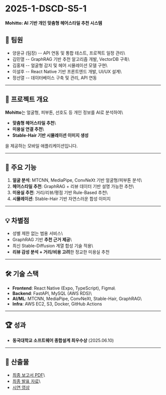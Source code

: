 # 2025-1-DSCD-S5-1

**Mohitto: AI 기반 개인 맞춤형 헤어스타일 추천 시스템**

## 👥 팀원

-   양윤규 (팀장) -- API 연동 및 통합 테스트, 프로젝트 일정 관리\
-   김민열 -- GraphRAG 기반 추천 알고리즘 개발, VectorDB 구축\
-   김홍재 -- 얼굴형 감지 및 헤어 시뮬레이션 모델 구현\
-   이설후 -- React Native 기반 프론트엔드 개발, UI/UX 설계\
-   정선열 -- 데이터베이스 구축 및 관리, API 연동

------------------------------------------------------------------------

## 📌 프로젝트 개요

**Mohitto**는 얼굴형, 피부톤, 선호도 등 개인 정보를 AI로 분석하여\
- **맞춤형 헤어스타일 추천**\
- **미용실 연결 추천**\
- **Stable-Hair 기반 시뮬레이션 이미지 생성**

을 제공하는 모바일 애플리케이션입니다.

------------------------------------------------------------------------

## 🚀 주요 기능

1.  **얼굴 분석**: MTCNN, MediaPipe, ConvNeXt 기반 얼굴형/피부톤 분석\
2.  **헤어스타일 추천**: GraphRAG + 리뷰 데이터 기반 설명 가능한 추천\
3.  **미용실 추천**: 거리/리뷰/평점 기반 Rule-Based 추천\
4.  **시뮬레이션**: Stable-Hair 기반 자연스러운 합성 이미지

------------------------------------------------------------------------

## 💡 차별점

-   성별 제한 없는 범용 서비스\
-   GraphRAG 기반 **추천 근거 제공**\
-   최신 Stable-Diffusion 계열 합성 기술 적용\
-   **리뷰 감성 분석 + 거리/비용 고려**한 정교한 미용실 추천

------------------------------------------------------------------------

## 🛠 기술 스택

-   **Frontend**: React Native (Expo, TypeScript), Figma\
-   **Backend**: FastAPI, MySQL (AWS RDS)\
-   **AI/ML**: MTCNN, MediaPipe, ConvNeXt, Stable-Hair, GraphRAG\
-   **Infra**: AWS EC2, S3, Docker, GitHub Actions

------------------------------------------------------------------------

## 🏆 성과

-   **동국대학교 소프트웨어 종합설계 최우수상** (2025.06.10)

------------------------------------------------------------------------

## 📎 산출물

-   [최종 보고서 PDF](./최종보고서_1_S5.pdf)\
-   [최종 발표
    자료](https://github.com/Yungyu-Yang/2025-1-DSCD-S5-1/blob/main/%EC%B5%9C%EC%A2%85%EB%B0%9C%ED%91%9C_PPT_1_S5.pdf)\
-   [시연
    영상](https://www.youtube.com/watch?v=Q5L2FSPs6_0&feature=youtu.be)
